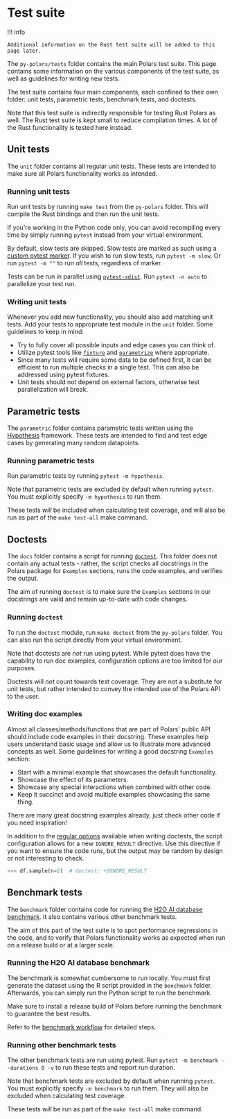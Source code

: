# Test suite

!!! info

    Additional information on the Rust test suite will be added to this page later.

The `py-polars/tests` folder contains the main Polars test suite.
This page contains some information on the various components of the test suite, as well as guidelines for writing new tests.

The test suite contains four main components, each confined to their own folder: unit tests, parametric tests, benchmark tests, and doctests.

Note that this test suite is indirectly responsible for testing Rust Polars as well.
The Rust test suite is kept small to reduce compilation times.
A lot of the Rust functionality is tested here instead.

## Unit tests

The `unit` folder contains all regular unit tests.
These tests are intended to make sure all Polars functionality works as intended.

### Running unit tests

Run unit tests by running `make test` from the `py-polars` folder.
This will compile the Rust bindings and then run the unit tests.

If you're working in the Python code only, you can avoid recompiling every time by simply running `pytest` instead from your virtual environment.

By default, slow tests are skipped.
Slow tests are marked as such using a [custom pytest marker](https://docs.pytest.org/en/latest/example/markers.html).
If you wish to run slow tests, run `pytest -m slow`.
Or run `pytest -m ""` to run _all_ tests, regardless of marker.

Tests can be run in parallel using [`pytest-xdist`](https://pytest-xdist.readthedocs.io/en/latest/). Run `pytest -n auto` to parallelize your test run.

### Writing unit tests

Whenever you add new functionality, you should also add matching unit tests.
Add your tests to appropriate test module in the `unit` folder.
Some guidelines to keep in mind:

- Try to fully cover all possible inputs and edge cases you can think of.
- Utilize pytest tools like [`fixture`](https://docs.pytest.org/en/latest/explanation/fixtures.html) and [`parametrize`](https://docs.pytest.org/en/latest/how-to/parametrize.html) where appropriate.
- Since many tests will require some data to be defined first, it can be efficient to run multiple checks in a single test. This can also be addressed using pytest fixtures.
- Unit tests should not depend on external factors, otherwise test parallelization will break.

## Parametric tests

The `parametric` folder contains parametric tests written using the [Hypothesis](https://hypothesis.readthedocs.io/) framework.
These tests are intended to find and test edge cases by generating many random datapoints.

### Running parametric tests

Run parametric tests by running `pytest -m hypothesis`.

Note that parametric tests are excluded by default when running `pytest`.
You must explicitly specify `-m hypothesis` to run them.

These tests _will_ be included when calculating test coverage, and will also be run as part of the `make test-all` make command.

## Doctests

The `docs` folder contains a script for running [`doctest`](https://docs.python.org/3/library/doctest.html).
This folder does not contain any actual tests - rather, the script checks all docstrings in the Polars package for `Examples` sections, runs the code examples, and verifies the output.

The aim of running `doctest` is to make sure the `Examples` sections in our docstrings are valid and remain up-to-date with code changes.

### Running `doctest`

To run the `doctest` module, run `make doctest` from the `py-polars` folder.
You can also run the script directly from your virtual environment.

Note that doctests are _not_ run using pytest. While pytest does have the capability to run doc examples, configuration options are too limited for our purposes.

Doctests will _not_ count towards test coverage. They are not a substitute for unit tests, but rather intended to convey the intended use of the Polars API to the user.

### Writing doc examples

Almost all classes/methods/functions that are part of Polars' public API should include code examples in their docstring.
These examples help users understand basic usage and allow us to illustrate more advanced concepts as well.
Some guidelines for writing a good docstring `Examples` section:

- Start with a minimal example that showcases the default functionality.
- Showcase the effect of its parameters.
- Showcase any special interactions when combined with other code.
- Keep it succinct and avoid multiple examples showcasing the same thing.

There are many great docstring examples already, just check other code if you need inspiration!

In addition to the [regular options](https://docs.python.org/3/library/doctest.html#option-flags) available when writing doctests, the script configuration allows for a new `IGNORE_RESULT` directive. Use this directive if you want to ensure the code runs, but the output may be random by design or not interesting to check.

```python
>>> df.sample(n=2)  # doctest: +IGNORE_RESULT
```

## Benchmark tests

The `benchmark` folder contains code for running the [H2O AI database benchmark](https://github.com/h2oai/db-benchmark).
It also contains various other benchmark tests.

The aim of this part of the test suite is to spot performance regressions in the code, and to verify that Polars functionality works as expected when run on a release build or at a larger scale.

### Running the H2O AI database benchmark

The benchmark is somewhat cumbersome to run locally. You must first generate the dataset using the R script provided in the `benchmark` folder. Afterwards, you can simply run the Python script to run the benchmark.

Make sure to install a release build of Polars before running the benchmark to guarantee the best results.

Refer to the [benchmark workflow](https://github.com/pola-rs/polars/blob/main/.github/workflows/benchmark.yml) for detailed steps.

### Running other benchmark tests

The other benchmark tests are run using pytest.
Run `pytest -m benchmark --durations 0 -v` to run these tests and report run duration.

Note that benchmark tests are excluded by default when running `pytest`.
You must explicitly specify `-m benchmark` to run them.
They will also be excluded when calculating test coverage.

These tests _will_ be run as part of the `make test-all` make command.
